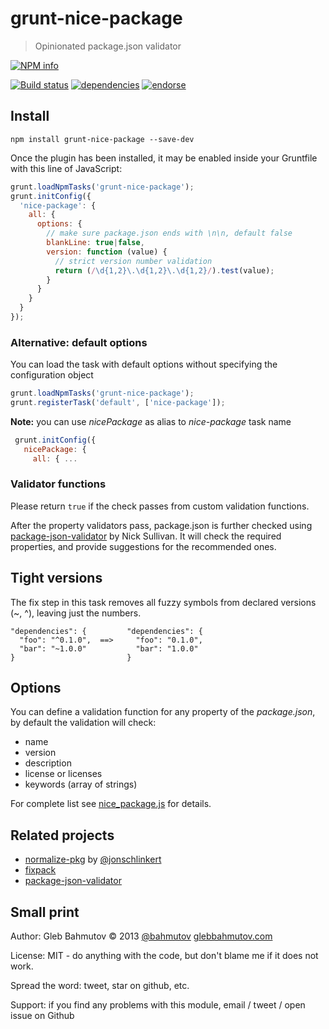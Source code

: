# grunt-nice-package

> Opinionated package.json validator

[![NPM info][nodei.co]](https://npmjs.org/package/grunt-nice-package)

[![Build status][ci-image]][ci-url]
[![dependencies][dependencies-image]][dependencies-url]
[![endorse][endorse-image]][endorse-url]

## Install

```shell
npm install grunt-nice-package --save-dev
```

Once the plugin has been installed, it may be enabled inside your Gruntfile with this line of JavaScript:

```js
grunt.loadNpmTasks('grunt-nice-package');
grunt.initConfig({
  'nice-package': {
    all: {
      options: {
        // make sure package.json ends with \n\n, default false
        blankLine: true|false,
        version: function (value) {
          // strict version number validation
          return (/\d{1,2}\.\d{1,2}\.\d{1,2}/).test(value);
        }
      }
    }
  }
});
```

### Alternative: default options

You can load the task with default options without specifying
the configuration object

```js
grunt.loadNpmTasks('grunt-nice-package');
grunt.registerTask('default', ['nice-package']);
```

**Note:** you can use *nicePackage* as alias to *nice-package* task name

```js
 grunt.initConfig({
   nicePackage: {
     all: { ...
```

### Validator functions

Please return `true` if the check passes from custom validation functions.

After the property validators pass, package.json is further checked using
[package-json-validator](http://package-json-validator.com/) by Nick Sullivan.
It will check the required properties, and provide suggestions for
the recommended ones.

## Tight versions

The fix step in this task removes all fuzzy symbols from declared versions (~, ^),
leaving just the numbers.

```
"dependencies": {         "dependencies": {
  "foo": "^0.1.0",  ==>     "foo": "0.1.0",
  "bar": "~1.0.0"           "bar": "1.0.0"
}                         }
```

## Options

You can define a validation function for any property of the *package.json*, by default
the validation will check:

* name
* version
* description
* license or licenses
* keywords (array of strings)

For complete list see
[nice_package.js](https://github.com/bahmutov/grunt-nice-package/blob/master/tasks/nice_package.js#L24) for details.

## Related projects

* [normalize-pkg](https://github.com/jonschlinkert/normalize-pkg) by
[@jonschlinkert](https://twitter.com/jonschlinkert)
* [fixpack](https://github.com/henrikjoreteg/fixpack)
* [package-json-validator](https://github.com/gorillamania/package.json-validator)

## Small print

Author: Gleb Bahmutov &copy; 2013
[@bahmutov](https://twitter.com/bahmutov) [glebbahmutov.com](http://glebbahmutov.com)

License: MIT - do anything with the code, but don't blame me if it does not work.

Spread the word: tweet, star on github, etc.

Support: if you find any problems with this module, email / tweet / open issue on Github

[ci-image]: https://travis-ci.org/bahmutov/grunt-nice-package.png?branch=master
[ci-url]: https://travis-ci.org/bahmutov/grunt-nice-package
[nodei.co]: https://nodei.co/npm/grunt-nice-package.png?downloads=true
[dependencies-image]: https://david-dm.org/bahmutov/grunt-nice-package.png
[dependencies-url]: https://david-dm.org/bahmutov/grunt-nice-package
[endorse-image]: https://api.coderwall.com/bahmutov/endorsecount.png
[endorse-url]: https://coderwall.com/bahmutov

